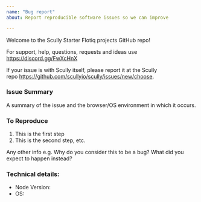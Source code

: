 ```yaml
---
name: "Bug report"
about: Report reproducible software issues so we can improve

---
```


Welcome to the Scully Starter Flotiq projects GitHub repo!

For support, help, questions, requests and ideas use https://discord.gg/FwXcHnX

If your issue is with Scully itself, please report it at the Scully repo https://github.com/scullyio/scully/issues/new/choose.

### Issue Summary

A summary of the issue and the browser/OS environment in which it occurs.

### To Reproduce

1. This is the first step
2. This is the second step, etc.

Any other info e.g. Why do you consider this to be a bug? What did you expect to happen instead?

### Technical details:

* Node Version:
* OS:
